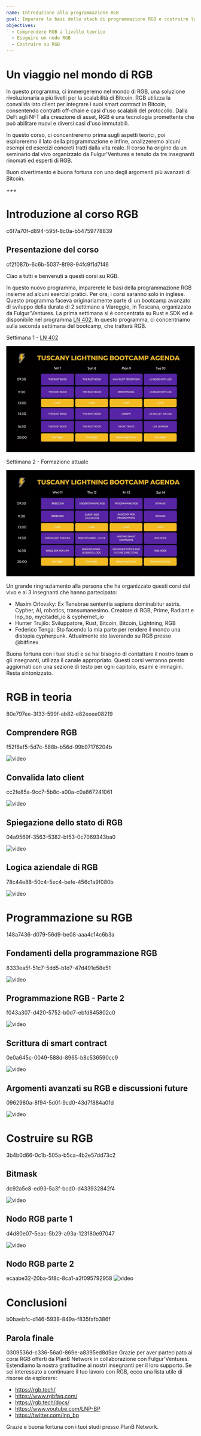 ```yaml
---
name: Introduzione alla programmazione RGB
goal: Imparare le basi dello stack di programmazione RGB e costruire le tue prime applicazioni RGB
objectives:
  - Comprendere RGB a livello teorico
  - Eseguire un nodo RGB
  - Costruire su RGB
---
```


# Un viaggio nel mondo di RGB

In questo programma, ci immergeremo nel mondo di RGB, una soluzione rivoluzionaria a più livelli per la scalabilità di Bitcoin. RGB utilizza la convalida lato client per integrare i suoi smart contract in Bitcoin, consentendo contratti off-chain e casi d'uso scalabili del protocollo. Dalla DeFi agli NFT alla creazione di asset, RGB è una tecnologia promettente che può abilitare nuovi e diversi casi d'uso immutabili.

In questo corso, ci concentreremo prima sugli aspetti teorici, poi esploreremo il lato della programmazione e infine, analizzeremo alcuni esempi ed esercizi concreti tratti dalla vita reale. Il corso ha origine da un seminario dal vivo organizzato da Fulgur'Ventures e tenuto da tre insegnanti rinomati ed esperti di RGB.

Buon divertimento e buona fortuna con uno degli argomenti più avanzati di Bitcoin.

+++

# Introduzione al corso RGB
<partId>c6f7a70f-d894-595f-8c0a-b54759778839</partId>

## Presentazione del corso
<chapterId>cf2f087b-6c6b-5037-8f98-94fc9f1d7f46</chapterId>

Ciao a tutti e benvenuti a questi corsi su RGB.

In questo nuovo programma, imparerete le basi della programmazione RGB insieme ad alcuni esercizi pratici. Per ora, i corsi saranno solo in inglese. Questo programma faceva originariamente parte di un bootcamp avanzato di sviluppo della durata di 2 settimane a Viareggio, in Toscana, organizzato da Fulgur'Ventures. La prima settimana si è concentrata su Rust e SDK ed è disponibile nel programma [LN 402](https://planb.network/courses/ln402). In questo programma, ci concentriamo sulla seconda settimana del bootcamp, che tratterà RGB.

Settimana 1 - [LN 402](https://planb.network/courses/ln402)

![image](assets/image/1.webp)

Settimana 2 - Formazione attuale

![image](assets/image/2.webp)

Un grande ringraziamento alla persona che ha organizzato questi corsi dal vivo e ai 3 insegnanti che hanno partecipato:

- Maxim Orlovsky: Ex Tenebrae sententia sapiens dominabitur astris. Cypher, AI, robotics, transumanesimo. Creatore di RGB, Prime, Radiant e lnp_bp, mycitadel_io & cyphernet_io
- Hunter Trujilo: Sviluppatore, Rust, Bitcoin, Bitcoin, Lightning, RGB
- Federico Tenga: Sto facendo la mia parte per rendere il mondo una distopia cypherpunk. Attualmente sto lavorando su RGB presso @bitfinex

Buona fortuna con i tuoi studi e se hai bisogno di contattare il nostro team o gli insegnanti, utilizza il canale appropriato. Questi corsi verranno presto aggiornati con una sezione di testo per ogni capitolo, esami e immagini. Resta sintonizzato.

# RGB in teoria
<partId>80e797ee-3f33-599f-ab82-e82eeee08219</partId>

## Comprendere RGB
<chapterId>f52f8af5-5d7c-588b-b56d-99b97176204b</chapterId>

![video](https://youtu.be/AF2XbifPGXM)

## Convalida lato client
<chapterId>cc2fe85a-9cc7-5b8c-a00a-c0a867241061</chapterId>

![video](https://youtu.be/FS6PDprWl5Q)

## Spiegazione dello stato di RGB
<chapterId>04a9569f-3563-5382-bf53-0c7069343ba0</chapterId>

![video](https://youtu.be/tmAVdyXGmj4)

## Logica aziendale di RGB
<chapterId>78c44e88-50c4-5ec4-befe-456c1a9f080b</chapterId>

![video](https://youtu.be/lUTjeuM0oTA)

# Programmazione su RGB
<partId>148a7436-d079-56d9-be08-aaa4c14c6b3a</partId>

## Fondamenti della programmazione RGB
<chapterId>8333ea5f-51c7-5dd5-b1d7-47d491e58e51</chapterId>

![video](https://youtu.be/Uo1UoxiImsI)

## Programmazione RGB - Parte 2
<chapterId>f043a307-d420-5752-b0d7-ebfd845802c0</chapterId>

![video](https://youtu.be/sVoKIi-1XbY)

## Scrittura di smart contract
<chapterId>0e0a645c-0049-588d-8965-b8c536590cc9</chapterId>

![video](https://youtu.be/GRwS-NvWF3I)

## Argomenti avanzati su RGB e discussioni future
<chapterId>0962980a-8f94-5d0f-9cd0-43d7f884a01d</chapterId>

![video](https://youtu.be/mqCupTlDbA0)

# Costruire su RGB
<partId>3b4b0d66-0c1b-505a-b5ca-4b2e57dd73c2</partId>

## Bitmask
<chapterId>dc92a5e8-ed93-5a3f-bcd0-d433932842f4</chapterId>

![video](https://youtu.be/nbUtV8GOR_U)

## Nodo RGB parte 1
<chapterId>d4d80e07-5eac-5b29-a93a-123180e97047</chapterId>

![video](https://youtu.be/5iAhsgCSL3U)

## Nodo RGB parte 2
<chapterId>ecaabe32-20ba-5f8c-8ca1-a3f095792958</chapterId>
![video](https://youtu.be/piQQH4Q2nr0)

# Conclusioni
<partId>b0baebfc-d146-5938-849a-f835fafb386f</partId>

## Parola finale
<chapterId>0309536d-c336-56a0-869e-a8395ed8d9ae</chapterId>
Grazie per aver partecipato ai corsi RGB offerti da PlanB Network in collaborazione con Fulgur'Ventures. Estendiamo la nostra gratitudine ai nostri insegnanti per il loro supporto. Se sei interessato a continuare il tuo lavoro con RGB, ecco una lista utile di risorse da esplorare:

- https://rgb.tech/
- https://www.rgbfaq.com/
- https://rgb.tech/docs/
- https://www.youtube.com/LNP-BP
- https://twitter.com/lnp_bp

Grazie e buona fortuna con i tuoi studi presso PlanB Network.
